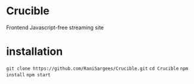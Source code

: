 # Crucible
Frontend Javascript-free streaming site

# installation
`git clone https://github.com/RaniSargees/Crucible.git`
`cd Crucible`
`npm install`
`npm start`

